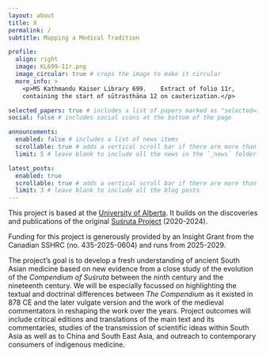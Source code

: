 ```yaml
---
layout: about
title: X
permalink: /
subtitle: Mapping a Medical Tradition

profile:
  align: right
  image: KL699-11r.png
  image_circular: true # crops the image to make it circular
  more_info: >
    <p>MS Kathmandu Kaiser Library 699.    Extract of folio 11r,
    containing the start of sūtrasthāna 12 on cauterization.</p>

selected_papers: true # includes a list of papers marked as "selected={true}"
social: false # includes social icons at the bottom of the page

announcements:
  enabled: false # includes a list of news items
  scrollable: true # adds a vertical scroll bar if there are more than 3 news items
  limit: 5 # leave blank to include all the news in the `_news` folder

latest_posts:
  enabled: true
  scrollable: true # adds a vertical scroll bar if there are more than 3 new posts items
  limit: 3 # leave blank to include all the blog posts
---
```


This project is based at the [University of Alberta](http://ualberta.ca).  It builds on the discoveries and publications of the original [Suśruta Project](http://sushrutaproject.org) (2020-2024).

Funding for this project is generously provided by an Insight Grant from the Canadian SSHRC (no. 435-2025-0604) and runs from 2025-2029.

The project’s goal is to develop a fresh understanding of ancient South Asian medicine based on new evidence from a close study of the evolution of the _Compendium of Suśruta_ between the ninth century and the nineteenth century. We will be especially focussed on highlighting the textual and doctrinal differences between _The Compendium_ as it existed in 878 CE and the later vulgate version and the work of the medieval commentators in reshaping the work over the years. Project outcomes will include critical editions and translations of the main text and its commentaries, studies of the transmission of scientific ideas within South Asia as well as to China and South East Asia, and outreach to contemporary consumers of indigenous medicine.
